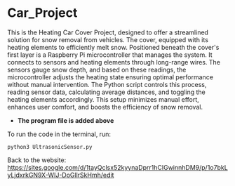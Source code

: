 # Car_Project


This is the Heating Car Cover Project, designed to offer a streamlined solution for snow removal from vehicles. The cover, equipped with its heating elements to efficiently melt snow. Positioned beneath the cover's first layer is a Raspberry Pi microcontroller that manages the system. It connects to sensors and heating elements through long-range wires. The sensors gauge snow depth, and based on these readings, the microcontroller adjusts the heating state ensuring optimal performance without manual intervention. The Python script controls this process, reading sensor data, calculating average distances, and toggling the heating elements accordingly. This setup minimizes manual effort, enhances user comfort, and boosts the efficiency of snow removal.
- **The program file is added above**

To run the code in the terminal, run:
```shell
python3 UltrasonicSensor.py
```

Back to the website: https://sites.google.com/d/1tayQclsx52kyynaDprr1hCIGwinnhDM9/p/1o7bkLyLjdxrkGN9X-WIJ-DoGllrSkHmh/edit
